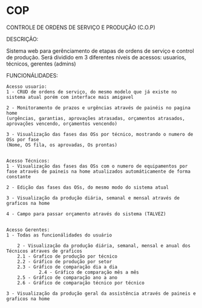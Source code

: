 # COP
CONTROLE DE ORDENS DE SERVIÇO E PRODUÇÃO (C.O.P)

DESCRIÇÃO:

 Sistema web para gerênciamento de etapas de ordens de serviço e control de produção. 
 Será dividido em 3 diferentes niveis de acessos: usuarios, técnicos, gerentes (admins)  


FUNCIONÁLIDADES:

	Acesso usuario:
	1 - CRUD de ordens de serviço, do mesmo modelo que já existe no sistema atual porém com interface mais amigavel 

	2 - Monitoramento de prazos e urgências através de painéis no pagina home
	(urgências, garantias, aprovações atrasadas, orçamentos atrasados, aprovações vencendo, orçamentos vencendo)

	3 - Visualização das fases das OSs por técnico, mostrando o numero de OSs por fase
	(Nome, OS fila, os aprovadas, Os prontas)


	Acesso Técnicos:
	1 - Visualização das fases das OSs com o numero de equipamentos por fase através de paineis na home atualizados automáticamente de forma constante

	2 - Edição das fases das OSs, do mesmo modo do sistema atual
   
 	3 - Visualização da produção diária, semanal e mensal através de graficos na home

  	4 - Campo para passar orçamento através do sistema (TALVEZ)


	Acesso Gerentes:
	1 - Todas as funcionálidades do usuário

        2 - Visualização da produção diária, semanal, mensal e anual dos Técnicos atraves de graficos
		2.1 - Grafico de produção por técnico
		2.2 - Gráfico de produção por setor
		2.3 - Gráfico de comparação dia a dia
                2.4 - Gráfico de comparação mês a mês		
		2.5 - Gráfico de comparação ano a ano
		2.6 - Gráfico de comparação técnico por técnico
 	
	3 - Visualização da produção geral da assistência através de paineis e graficos	na home 
 
	
 

